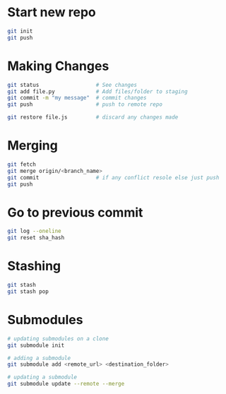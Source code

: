 # Start new repo
```bash
git init
git push
```
# Making Changes
```bash
git status                  # See changes
git add file.py             # Add files/folder to staging
git commit -m "my message"  # commit changes
git push                    # push to remote repo

git restore file.js         # discard any changes made
```

# Merging

```bash
git fetch
git merge origin/<branch_name>
git commit                  # if any conflict resole else just push
git push
```

# Go to previous commit 
```bash
git log --oneline
git reset sha_hash
```

# Stashing
```bash
git stash
git stash pop
```

# Submodules

```bash
# updating submodules on a clone
git submodule init

# adding a submodule
git submodule add <remote_url> <destination_folder>

# updating a submodule 
git submodule update --remote --merge
```